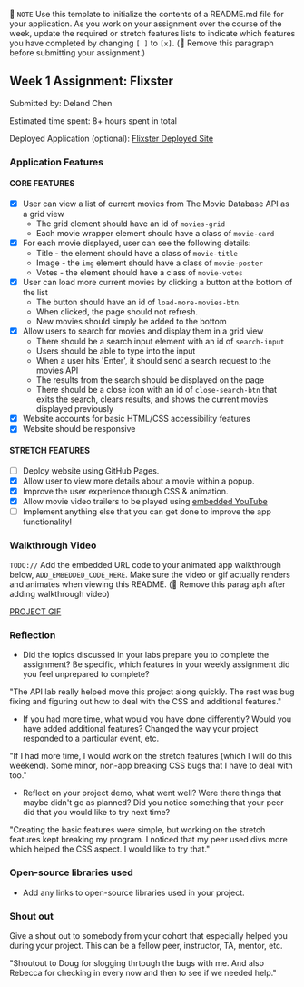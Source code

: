 📝 `NOTE` Use this template to initialize the contents of a README.md file for your application. As you work on your assignment over the course of the week, update the required or stretch features lists to indicate which features you have completed by changing `[ ]` to `[x]`. (🚫 Remove this paragraph before submitting your assignment.)

## Week 1 Assignment: Flixster

Submitted by: Deland Chen

Estimated time spent: 8+ hours spent in total

Deployed Application (optional): [Flixster Deployed Site](ADD_LINK_HERE)

### Application Features

#### CORE FEATURES

- [x] User can view a list of current movies from The Movie Database API as a grid view
  - The grid element should have an id of `movies-grid`
  - Each movie wrapper element should have a class of `movie-card`
- [X] For each movie displayed, user can see the following details:
  - Title - the element should have a class of `movie-title`
  - Image - the `img` element should have a class of `movie-poster`
  - Votes - the element should have a class of `movie-votes`
- [X] User can load more current movies by clicking a button at the bottom of the list
  - The button should have an id of `load-more-movies-btn`.
  - When clicked, the page should not refresh.
  - New movies should simply be added to the bottom
- [X] Allow users to search for movies and display them in a grid view
  - There should be a search input element with an id of `search-input`
  - Users should be able to type into the input
  - When a user hits 'Enter', it should send a search request to the movies API
  - The results from the search should be displayed on the page
  - There should be a close icon with an id of `close-search-btn` that exits the search, clears results, and shows the current movies displayed previously
- [X] Website accounts for basic HTML/CSS accessibility features
- [X] Website should be responsive

#### STRETCH FEATURES

- [ ] Deploy website using GitHub Pages. 
- [X] Allow user to view more details about a movie within a popup.
- [X] Improve the user experience through CSS & animation.
- [X] Allow movie video trailers to be played using [embedded YouTube](https://support.google.com/youtube/answer/171780?hl=en)
- [ ] Implement anything else that you can get done to improve the app functionality!

### Walkthrough Video

`TODO://` Add the embedded URL code to your animated app walkthrough below, `ADD_EMBEDDED_CODE_HERE`. Make sure the video or gif actually renders and animates when viewing this README. (🚫 Remove this paragraph after adding walkthrough video)

[PROJECT GIF](http://g.recordit.co/Jj0Ozfyjua.gif)

### Reflection

* Did the topics discussed in your labs prepare you to complete the assignment? Be specific, which features in your weekly assignment did you feel unprepared to complete?

"The API lab really helped move this project along quickly. The rest was bug fixing and figuring out how to deal with the CSS and additional features."

* If you had more time, what would you have done differently? Would you have added additional features? Changed the way your project responded to a particular event, etc.
  
"If I had more time, I would work on the stretch features (which I will do this weekend). Some minor, non-app breaking CSS bugs that I have to deal with too."

* Reflect on your project demo, what went well? Were there things that maybe didn't go as planned? Did you notice something that your peer did that you would like to try next time?

"Creating the basic features were simple, but working on the stretch features kept breaking my program. I noticed that my peer used divs more which helped the CSS aspect. I would like to try that."

### Open-source libraries used

- Add any links to open-source libraries used in your project.

### Shout out

Give a shout out to somebody from your cohort that especially helped you during your project. This can be a fellow peer, instructor, TA, mentor, etc.

"Shoutout to Doug for slogging thrtough the bugs with me. And also Rebecca for checking in every now and then to see if we needed help."
